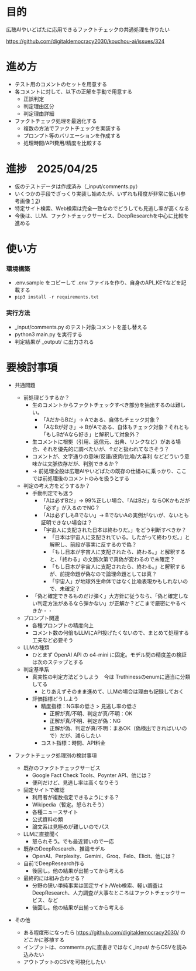 # 目的

広聴AIやいどばたに応用できるファクトチェックの共通処理を作りたい

https://github.com/digitaldemocracy2030/kouchou-ai/issues/324

# 進め方

- テスト用のコメントのセットを用意する
- 各コメントに対して、以下の正解を手動で用意する
    - 正誤判定
    - 判定理由区分
    - 判定理由詳細
- ファクトチェック処理を最適化する
    - 複数の方法でファクトチェックを実装する
    - プロンプト等のバリエーションを作成する
    - 処理時間/API費用/精度を比較する

# 進捗　2025/04/25

- 仮のテストデータは作成済み（_input/comments.py）
- いくつかの手段でざっくり実装し始めたが、いずれも精度が非常に低い(参考画像 [1](https://github.com/user-attachments/assets/a22f22ed-3c0e-4a09-8a45-0cfb19a43e91) [2](https://github.com/user-attachments/assets/a89788ef-7b85-4633-9dc9-54fc9c0921ba))
- 特定サイト検索、Web検索は完全一致なのでどうしても見逃し率が高くなる
- 今後は、LLM、ファクトチェックサービス、DeepResearchを中心に比較を進める

# 使い方

### 環境構築
- .env.sample をコピーして .env ファイルを作り、自身のAPI_KEYなどを記載する
- `pip3 install -r requirements.txt`

### 実行方法
- _input/comments.py のテスト対象コメントを差し替える
- python3 main.py を実行する
- 判定結果が _output/ に出力される

# 要検討事項

- 共通問題
    - 前処理どうするか？
        - 生のコメントからファクトチェックすべき部分を抽出するのは難しい。
            - 「AだからBだ」→ Aである、自体もチェック対象？
            - 「AなBが好き」→ BがAである、自体もチェック対象？それとも「もしBがAなら好き」と解釈して対象外？
        - 生コメントに根拠（引用、返信元、出典、リンクなど）がある場合、それを優先的に調べたいが、↑だと扱われてなさそう？
        - コメントが、文字通りの意味/反語/皮肉/比喩/大喜利 などどういう意味かは文脈依存だが、判別できるか？
        - → 前処理全般は広聴AIやいどばたの既存の仕組みに乗っかり、ここでは前処理後のコメントのみを扱うとする
    - 判定の考え方をどうするか？
        - 手動判定でも迷う
            - 「Aは必ずBだ」→ 99%正しい場合、「AはBだ」ならOKかもだが「必ず」が入るのでNG？
            - 「Aは必ずしもBでない」→ BでないAの実例がないが、ないとも証明できない場合は？
            - 「宇宙人に支配された日本は終わりだ。」をどう判断すべきか？
                - 「日本は宇宙人に支配されている。したがって終わりだ。」と解釈し、前段が事実に反するので偽？
                - 「もし日本が宇宙人に支配されたら、終わる。」と解釈すると、「終わる」の文脈次第で真偽が変わるので未確定？
                - 「もし日本が宇宙人に支配されたら、終わる。」と解釈するが、前提命題が偽なので論理命題としては真？
                - 「宇宙人」が地球外生命体ではなく比喩表現かもしれないので、未確定？
        - 「偽と確定できるものだけ弾く」大方針に従うなら、「偽と確定しない判定方法があるなら弾かない」が正解か？どこまで厳密にやるべきか・・
    - プロンプト関連
        - 各種プロンプトの精度向上
        - コメント数の何倍もLLMにAPI投げたくないので、まとめて処理する工夫など必要そう
    - LLMの種類
        - ひとまず OpenAI API の o4-mini に固定。モデル間の精度差の検証は次のステップとする
    - 判定基準系
        - 真実性の判定方法どうしよう　今は Truthinessのenumに適当に分類してる
            - とりあえずそのまま進めて、LLMの場合は理由も記録しておく
        - 評価指標どうしよう
            - 精度指標：NG率の低さ > 見逃し率の低さ
                - 正解が真/不明、判定が真/不明：OK
                - 正解が真/不明、判定が偽：NG
                - 正解が偽、判定が真/不明：まあOK（偽検出できればいいので）だが、減らしたい
            - コスト指標：時間、API料金

- ファクトチェック処理別の検討事項
    - 既存のファクトチェックサービス
        - Google Fact Check Tools、Poynter API、他には？
        - 便利だけど、見逃し率は高くなりそう
    - 固定サイトで確認
        - 利用者が複数指定できるようにする？
        - Wikipedia（暫定。怒られそう）
        - 各種ニュースサイト
        - 公式資料の類
        - 論文系は見極めが難しいのでパス
    - LLMに直接聞く
        - 怒られそう。でも最近賢いので一応
    - 既存のDeepResearch、推論モデル
        - OpenAI、Perplexity、Gemini、Groq、Felo、Elicit、他には？
    - 自前でDeepResearch作る
        - 後回し。他の結果が出揃ってから考える
    - 最終的には組み合わせる？
        - 分野の狭い単純事実は固定サイト/Web検索、軽い調査はDeepResearch、人力調査が大事なところはファクトチェックサービス、など
        - 後回し。他の結果が出揃ってから考える

- その他
    - ある程度形になったら https://github.com/digitaldemocracy2030/ のどこかに移植する
    - インプットは、comments.pyに直書きではなく_input/ からCSVを読み込みたい
    - アウトプットのCSVを可視化したい
